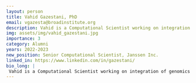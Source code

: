 ```yaml
---
layout: person
title: Vahid Gazestani, PhD
email: vgazesta@broadinstitute.org
description: Vahid is a Computational Scientist working on integration of genomics and genetics datasets to infer biological networks within and between cells under normal and disease conditions. Vahid received ...
img: assets/img/vahid_gazestani.jpg
importance: 3
category: Alumni
years: 2022-2023
new_position: Senior Computational Scientist, Janssen Inc.
linked_in: https://www.linkedin.com/in/gazestani/
bio_long: |
 Vahid is a Computational Scientist working on integration of genomics and genetics datasets to infer biological networks within and between cells under normal and disease conditions. Vahid received his PhD in Bioinformatics at McGill University and studied the association between genetic heterogeneity and perturbed gene regulatory mechanisms in autism spectrum disorder at UCSD before joining the Broad.
---
```


